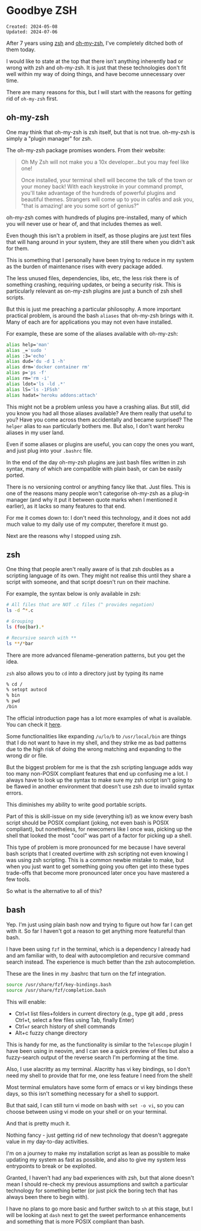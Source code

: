 # Goodbye ZSH

```
Created: 2024-05-08
Updated: 2024-07-06
```

After 7 years using
[zsh](http://web.archive.org/web/20240503162424/https://www.zsh.org/) and
[oh-my-zsh](http://web.archive.org/web/20240501165521/https://ohmyz.sh/), I've
completely ditched both of them today.

I would like to state at the top that there isn't anything inherently bad or
wrong with zsh and oh-my-zsh. It is just that these technologies don't fit well
within my way of doing things, and have become unnecessary over time.

There are many reasons for this, but I will start with the reasons for getting
rid of `oh-my-zsh` first.

## oh-my-zsh

One may think that oh-my-zsh is zsh itself, but that is not true.
oh-my-zsh is simply a "plugin manager" for zsh.

The oh-my-zsh package promises wonders. From their website:

> Oh My Zsh will not make you a 10x developer...but you may feel like one!
>
> Once installed, your terminal shell will become the talk of the town or your
> money back! With each keystroke in your command prompt, you'll take advantage
> of the hundreds of powerful plugins and beautiful themes. Strangers will come
> up to you in cafés and ask you, "that is amazing! are you some sort of
> genius?"

oh-my-zsh comes with hundreds of plugins pre-installed, many of which you will
never use or hear of, and that includes themes as well.

Even though this isn't a problem in itself, as those plugins are just text
files that will hang around in your system, they are still there when you
didn't ask for them.

This is something that I personally have been trying to reduce in my system as
the burden of maintenance rises with every package added.

The less unused files, dependencies, libs, etc, the less risk there is of
something crashing, requiring updates, or being a security risk. This is
particularly relevant as on-my-zsh plugins are just a bunch of zsh shell
scripts.

But this is just me preaching a particular philosophy. A more important
practical problem, is around the bash `aliases` that oh-my-zsh brings with it.
Many of each are for applications you may not even have installed.

For example, these are some of the aliases available with oh-my-zsh:


```sh
alias help='man'
alias _='sudo '
alias :3='echo'
alias dud='du -d 1 -h'
alias drm='docker container rm'
alias p='ps -f'
alias rm='rm -i'
alias ldot='ls -ld .*'
alias lS='ls -1FSsh'
alias hadat='heroku addons:attach'
```

This might not be a problem unless you have a crashing alias. But still, did
you know you had all those aliases available? Are them really that useful to
you? Have you come across them accidentally and became surprised? The `helper`
alias to `man` particularly bothers me. But also, I don't want heroku aliases
in my user land.

Even if some aliases or plugins are useful, you can copy the ones you want, and
just plug into your `.bashrc` file.

In the end of the day oh-my-zsh plugins are just bash files written in zsh
syntax, many of which are compatible with plain bash, or can be easily ported.

There is no versioning control or anything fancy like that. Just files. This is
one of the reasons many people won't categorise oh-my-zsh as a plug-in manager
(and why it put it between quote marks when I mentioned it earlier), as it
lacks so many features to that end.

For me it comes down to: I don't need this technology, and it does not add much
value to my daily use of my computer, therefore it must go.

Next are the reasons why I stopped using zsh.

## zsh

One thing that people aren't really aware of is that zsh doubles as a scripting
language of its own. They might not realise this until they share a script with
someone, and that script doesn't run on their machine.

For example, the syntax below is only available in zsh:

```sh
# All files that are NOT .c files (^ provides negation)
ls -d ^*.c

# Grouping
ls (foo|bar).*

# Recursive search with **
ls **/*bar
```

There are more advanced filename-generation patterns, but you get the idea.

`zsh` also allows you to `cd` into a directory just by typing its name

```sh
% cd /
% setopt autocd
% bin
% pwd
/bin
```

The official introduction page has a lot more examples of what is available.
You can check it [here](http://web.archive.org/web/20240503012616/https://zsh.sourceforge.io/Intro/intro_toc.html).

Some functionalities like expanding `/u/lo/b` to `/usr/local/bin` are things
that I do not want to have in my shell, and they strike me as bad patterns due
to the high risk of doing the wrong matching and expanding to the wrong dir
or file.

But the biggest problem for me is that the zsh scripting language adds way too
many non-POSIX compliant features that end up confusing me a lot. I always have
to look up the syntax to make sure my zsh script isn't going to be flawed in
another environment that doesn't use zsh due to invalid syntax errors.

This diminishes my ability to write good portable scripts.

Part of this is skill-issue on my side (everything is!) as we know every
bash script should be POSIX compliant (joking, not even bash is POSIX
compliant), but nonetheless, for newcomers like I once was, picking up the
shell that looked the most "cool" was part of a factor for picking up a shell.

This type of problem is more pronounced for me because I have several bash
scripts that I created overtime with zsh scripting not even knowing I was using
zsh scripting. This is a common newbie mistake to make, but when you just want
to get something going you often get into these types trade-offs that become
more pronounced later once you have mastered a few tools.

So what is the alternative to all of this?

## bash

Yep. I'm just using plain bash now and trying to figure out how far I can get
with it. So far I haven't got a reason to get anything more featureful than
bash.

I have been using `fzf` in the terminal, which is a dependency I already had
and am familiar with, to deal with autocompletion and recursive command search
instead. The experience is much better than the zsh autocompletion.

These are the lines in my .bashrc that turn on the fzf integration.

```sh
source /usr/share/fzf/key-bindings.bash
source /usr/share/fzf/completion.bash
```

This will enable:

- Ctrl+t list files+folders in current directory (e.g., type git add , press
  Ctrl+t, select a few files using Tab, finally Enter)
- Ctrl+r search history of shell commands
- Alt+c fuzzy change directory

This is handy for me, as the functionality is similar to the `Telescope` plugin
I have been using in neovim, and I can see a quick preview of files but also
a fuzzy-search output of the reverse search I'm performing at the time.

Also, I use alacritty as my terminal.
Alacritty has vi key bindings, so I don't need my shell to provide that for me,
one less feature I need from the shell!

Most terminal emulators have some form of emacs or vi key bindings these days,
so this isn't something necessary for a shell to support.

But that said, I can still turn vi mode on bash with `set -o vi`, so you can
choose between using vi mode on your shell or on your terminal.

And that is pretty much it.

Nothing fancy - just getting rid of new technology that doesn't aggregate value
in my day-to-day activities.

I'm on a journey to make my installation script as lean as possible to make
updating my system as fast as possible, and also to give my system less
entrypoints to break or be exploited.

Granted, I haven't had any bad experiences with zsh, but that alone doesn't
mean I should re-check my previous assumptions and switch a particular
technology for something better (or just pick the boring tech that has always
been there to begin with).

I have no plans to go more basic and further switch to `sh` at this stage, but
I will be looking at `dash` next to get the sweet performance enhancements and
something that is more POSIX compliant than bash.
